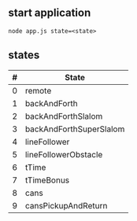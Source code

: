## start application
```
node app.js state=<state>
```

## states
| # | State                   |
| - |-------------------------|
| 0 | remote                  |
| 1 | backAndForth            |
| 2 | backAndForthSlalom      |
| 3 | backAndForthSuperSlalom |
| 4 | lineFollower            |
| 5 | lineFollowerObstacle    |
| 6 | tTime                   |
| 7 | tTimeBonus              |
| 8 | cans                    |
| 9 | cansPickupAndReturn     |
